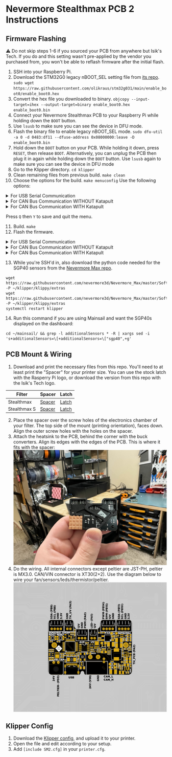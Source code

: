 # Nevermore Stealthmax PCB 2 Instructions

## Firmware Flashing

:warning: Do not skip steps 1-6 if you sourced your PCB from anywhere but Isik's Tech. If you do and this setting wasn't pre-applied by the vendor you purchased from, you won't be able to reflash firmware after the initial flash.

1. SSH into your Raspberry Pi.
2. Download the STM32G0 legacy nBOOT_SEL setting file from [its repo](https://github.com/olikraus/stm32g031/tree/main/enable_boot0).  `sudo wget https://raw.githubusercontent.com/olikraus/stm32g031/main/enable_boot0/enable_boot0.hex`
3. Convert the hex file you downloaded to binary. `objcopy --input-target=ihex --output-target=binary enable_boot0.hex enable_boot0.bin`
4. Connect your Nevermore Stealthmax PCB to your Raspberry Pi while holding down the `BOOT` button.
5. Use `lsusb` to make sure you can see the device in DFU mode.
6. Flash the binary file to enable legacy nBOOT_SEL mode. `sudo dfu-util -a 0 -d 0483:df11 --dfuse-address 0x08000000:leave -D enable_boot0.bin`
7. Hold down the `BOOT` button on your PCB. While holding it down, press `RESET`, then release `BOOT`. Alternatively, you can unplug the PCB then plug it in again while holding down the `BOOT` button. Use `lsusb` again to make sure you can see the device in DFU mode
8. Go to the Klipper directory. `cd klipper`
9. Clean remaining files from previous build. `make clean`
10. Choose the options for the build. `make menuconfig` Use the following options:

<details>
  <summary>For USB Serial Communication</summary>

```
[*] Enable extra low-level configuration options
    Micro-controller Architecture (STMicroelectronics STM32)  --->
    Processor model (STM32G0B1)  --->
    Bootloader offset (No bootloader)  --->
    Clock Reference (8 MHz crystal)  --->
    Communication interface (USB (on PA11/PA12))  --->
    USB ids  --->
()  GPIO pins to set at micro-controller startup
```

</details>
<details>
  <summary>For CAN Bus Communication WITHOUT Katapult</summary>

```
[*] Enable extra low-level configuration options
    Micro-controller Architecture (STMicroelectronics STM32)  --->
    Processor model (STM32G0B1)  --->
    Bootloader offset (No bootloader)  --->
    Clock Reference (8 MHz crystal)  --->
    Communication interface (CAN bus (on PB0/PB1))  --->
(1000000) CAN bus speed
()  GPIO pins to set at micro-controller startup
```

</details>
<details>
  <summary>For CAN Bus Communication WITH Katapult</summary>

```
[*] Enable extra low-level configuration options
    Micro-controller Architecture (STMicroelectronics STM32)  --->
    Processor model (STM32G0B1)  --->
    Bootloader offset (8KiB Bootloader)  --->
    Clock Reference (8 MHz crystal)  --->
    Communication interface (CAN bus (on PB0/PB1))  --->
(1000000) CAN bus speed
()  GPIO pins to set at micro-controller startup
```

</details>

Press `Q` then `Y` to save and quit the menu.

11. Build. `make`
12. Flash the firmware. 
<details>
  <summary>For USB Serial Communication</summary>
  
  1. Flash Klipper. `make flash FLASH_DEVICE=0483:df11`
  2. When finished, press the `RESET` button on your Nevermore Stealthmax PCB.
  3. Use  `ls /dev/serial/by-id/*` to find the path starting with `/dev/serial/by-id/usb-Klipper_stm32g0b1`. This is the serial path of your Nevermore Stealthmax PCB.
  
</details>
<details>
  <summary>For CAN Bus Communication WITHOUT Katapult</summary>
  
  1. Flash Klipper. `make flash FLASH_DEVICE=0483:df11`
  2. When finished, press the `RESET` button on your Nevermore Stealthmax PCB.
  3. Use  `~/klippy-env/bin/python ~/klipper/scripts/canbus_query.py can0` to find the CAN bus UUID of your Nevermore Stealthmax PCB. (Make sure your CAN wires are connected.)

</details>
<details>
  <summary>For CAN Bus Communication WITH Katapult</summary>

  1. Go home. `cd ~`
  2. Install [Katapult](https://github.com/Arksine/katapult). `git clone https://github.com/Arksine/katapult`
  3. Go to the Katapult directory. `cd katapult`
  4. Choose the options for the build. `make menuconfig` Use the following options:
    
  ```
    Micro-controller Architecture (STMicroelectronics STM32)  --->
    Processor model (STM32G0B1)  --->
    Build Katapult deployment application (Do not build)  --->
    Clock Reference (8 MHz crystal)  --->
    Communication interface (CAN bus (on PB0/PB1))  --->
    Application start offset (8KiB offset)  --->
(1000000) CAN bus speed
()  GPIO pins to set on bootloader entry
[*] Support bootloader entry on rapid double click of reset button
[ ] Enable bootloader entry on button (or gpio) state
[*] Enable Status LED
(PA13)  Status LED GPIO Pin
  ```
5. Build. `make`
6. Flash Katapult. `sudo dfu-util -a 0 -d 0483:df11 --dfuse-address 0x08000000:leave -D out/canboot.bin`
7. When finished, press the `RESET` button on your Nevermore Stealthmax PCB.
8. Use  `~/klippy-env/bin/python ~/klipper/scripts/canbus_query.py can0` to find the CAN bus UUID of your Nevermore Stealthmax PCB. (Make sure your CAN wires are connected.)
9. Flash Klipper. Replace `<UUID>` with your PCB's UUID. `cd ~/katapult/scripts && python3 flashtool.py -i can0 -f ~/klipper/out/klipper.bin -u <uuid>`
10. When finished, press the `RESET` button on your Nevermore Stealthmax PCB.

</details>

13. While you're SSH'd in, also download the python code needed for the SGP40 sensors from the [Nevermore Max repo](https://github.com/nevermore3d/Nevermore_Max).
```
wget https://raw.githubusercontent.com/nevermore3d/Nevermore_Max/master/Software/Klipper/sgp40.py -P ~/klipper/klippy/extras
wget https://raw.githubusercontent.com/nevermore3d/Nevermore_Max/master/Software/Klipper/voc_algorithm.py -P ~/klipper/klippy/extras
systemctl restart klipper
```
14. Run this command if you are using Mainsail and want the SGP40s displayed on the dashboard:
```
cd ~/mainsail/ && grep -l additionalSensors * -R | xargs sed -i 's+additionalSensors=\[+additionalSensors=\["sgp40",+g'
```
## PCB Mount & Wiring
1. Download and print the necessary files from this repo. You'll need to at least print the "Spacer" for your printer size. You can use the stock latch with the Rasperry Pi logo, or download the version from this repo with the Isik's Tech logo.

|Filter      |Spacer|Latch|
|------------|---|-----|
|Stealthmax  |[Spacer](../Mounts/Stealthmax/Spacer.stl)|[Latch](../Mounts/Stealthmax/Latch.stl)|
|Stealthmax S|[Spacer](../Mounts/Stealthmax-S/Spacer.stl)|[Latch](../Mounts/Stealthmax-S/Latch.stl)|

2. Place the spacer over the screw holes of the electronics chamber of your filter. The top side of the mount (printing orientation), faces down. Align the outer screw holes with the holes on the spacer.
3. Attach the heatsink to the PCB, behind the corner with the buck converters. Align its edges with the edges of the PCB. This is where it fits with the spacer:
![Heatsink](../Images/SM2-Heatsink.jpg)
4. Do the wiring. All internal connectors except peltier are JST-PH, peltier is MX3.0. CAN/VIN connector is XT30(2+2). Use the diagram below to wire your fan/sensors/leds/thermistor/peltier.
![Pinout](../Images/SM2-Pinout.png)

## Klipper Config
1. Download the [Klipper config](../Firmware/SM2.cfg), and upload it to your printer.
2. Open the file and edit according to your setup.
3. Add `[include SM2.cfg]` in your `printer.cfg`.
